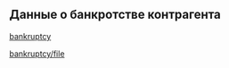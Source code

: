 ## Данные о банкротстве контрагента

[bankruptcy](./bankruptcy.md)

[bankruptcy/file](./bankruptcy_file.md)

